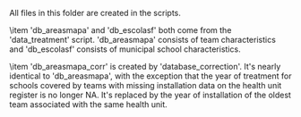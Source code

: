 All files in this folder are created in the scripts. 

\item 'db_areasmapa' and 'db_escolasf' both come from the 'data_treatment' script. 'db_areasmapa' consists of team characteristics and 'db_escolasf' consists of municipal school characteristics.

\item 'db_areasmapa_corr' is created by 'database_correction'. It's nearly identical to 'db_areasmapa', with the exception that the year of treatment for schools covered by teams with missing installation data on the health unit register is no longer NA. It's replaced by the year of installation of the oldest team associated with the same health unit.